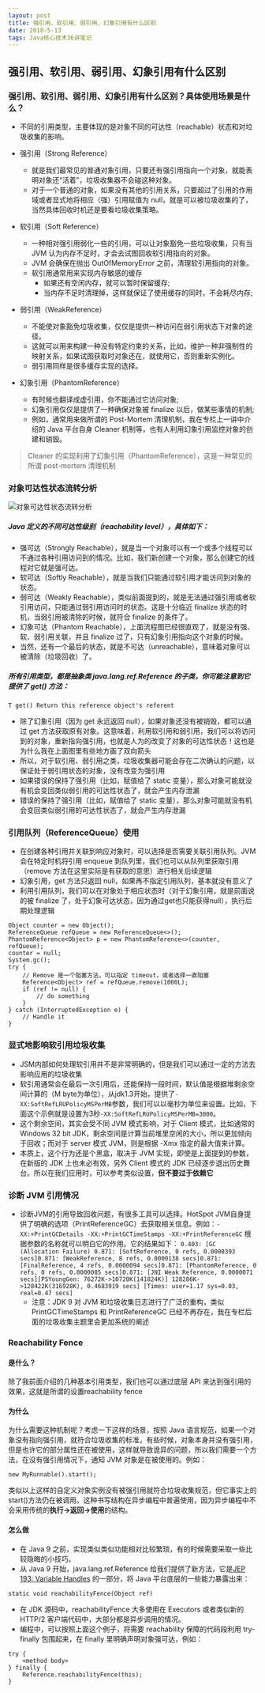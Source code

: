 ```yaml
---
layout: post
title: 强引用、软引用、弱引用、幻象引用有什么区别
date: 2018-5-13
tags: Java核心技术36讲笔记
---
```


## 强引用、软引用、弱引用、幻象引用有什么区别

### 强引用、软引用、弱引用、幻象引用有什么区别？具体使用场景是什么？
- 不同的引用类型，主要体现的是对象不同的可达性（reachable）状态和对垃圾收集的影响。
- 强引用（Strong Reference）
	- 就是我们最常见的普通对象引用，只要还有强引用指向一个对象，就能表明对象还“活着”，垃圾收集器不会碰这种对象。
	- 对于一个普通的对象，如果没有其他的引用关系，只要超过了引用的作用域或者显式地将相应（强）引用赋值为 null，就是可以被垃圾收集的了，当然具体回收时机还是要看垃圾收集策略。

- 软引用（Soft Reference）
	- 一种相对强引用弱化一些的引用，可以让对象豁免一些垃圾收集，只有当 JVM 认为内存不足时，才会去试图回收软引用指向的对象。
	- JVM 会确保在抛出 OutOfMemoryError 之前，清理软引用指向的对象。
	- 软引用通常用来实现内存敏感的缓存
		- 如果还有空闲内存，就可以暂时保留缓存;
		- 当内存不足时清理掉，这样就保证了使用缓存的同时，不会耗尽内存;

- 弱引用（WeakReference）
	- 不能使对象豁免垃圾收集，仅仅是提供一种访问在弱引用状态下对象的途径。
	- 这就可以用来构建一种没有特定约束的关系，比如，维护一种非强制性的映射关系，如果试图获取时对象还在，就使用它，否则重新实例化。
	- 弱引用同样是很多缓存实现的选择。

- 幻象引用（PhantomReference）
	- 有时候也翻译成虚引用，你不能通过它访问对象;
	- 幻象引用仅仅是提供了一种确保对象被 finalize 以后，做某些事情的机制;
	- 例如，通常用来做所谓的 Post-Mortem 清理机制，我在专栏上一讲中介绍的 Java 平台自身 Cleaner 机制等，也有人利用幻象引用监控对象的创建和销毁。
> Cleaner 的实现利用了幻象引用（PhantomReference），这是一种常见的所谓 post-mortem 清理机制

### 对象可达性状态流转分析

![对象可达性状态流转分析](https://github.com/heshengbang/heshengbang.github.io/raw/master/images/javabasic/对象可达性状态流转分析.png "对象可达性状态流转分析")

##### Java 定义的不同可达性级别（reachability level），具体如下：
- 强可达（Strongly Reachable），就是当一个对象可以有一个或多个线程可以不通过各种引用访问到的情况。比如，我们新创建一个对象，那么创建它的线程对它就是强可达。
- 软可达（Softly Reachable），就是当我们只能通过软引用才能访问到对象的状态。
- 弱可达（Weakly Reachable），类似前面提到的，就是无法通过强引用或者软引用访问，只能通过弱引用访问时的状态。这是十分临近 finalize 状态的时机，当弱引用被清除的时候，就符合 finalize 的条件了。
- 幻象可达（Phantom Reachable），上面流程图已经很直观了，就是没有强、软、弱引用关联，并且 finalize 过了，只有幻象引用指向这个对象的时候。
- 当然，还有一个最后的状态，就是不可达（unreachable），意味着对象可以被清除（垃圾回收）了。

##### 所有引用类型，都是抽象类 java.lang.ref.Reference 的子类，你可能注意到它提供了 get() 方法：
`T get() Return this reference object's referent`
- 除了幻象引用（因为 get 永远返回 null），如果对象还没有被销毁，都可以通过 get 方法获取原有对象。这意味着，利用软引用和弱引用，我们可以将访问到的对象，重新指向强引用，也就是人为的改变了对象的可达性状态！这也是为什么我在上面图里有些地方画了双向箭头
- 所以，对于软引用、弱引用之类，垃圾收集器可能会存在二次确认的问题，以保证处于弱引用状态的对象，没有改变为强引用
- 如果错误的保持了强引用（比如，赋值给了 static 变量），那么对象可能就没有机会变回类似弱引用的可达性状态了，就会产生内存泄漏
- 错误的保持了强引用（比如，赋值给了 static 变量），那么对象可能就没有机会变回类似弱引用的可达性状态了，就会产生内存泄漏

### 引用队列（ReferenceQueue）使用
- 在创建各种引用并关联到响应对象时，可以选择是否需要关联引用队列。JVM 会在特定时机将引用 enqueue 到队列里，我们也可以从队列里获取引用（remove 方法在这里实际是有获取的意思）进行相关后续逻辑
- 幻象引用，get 方法只返回 null，如果再不指定引用队列，基本就没有意义了
- 利用引用队列，我们可以在对象处于相应状态时（对于幻象引用，就是前面说的被 finalize 了，处于幻象可达状态，因为通过get也只能获得null），执行后期处理逻辑
```
Object counter = new Object();
ReferenceQueue refQueue = new ReferenceQueue<>();
PhantomReference<Object> p = new PhantomReference<>(counter, refQueue);
counter = null;
System.gc();
try {
    // Remove 是一个阻塞方法，可以指定 timeout，或者选择一直阻塞
    Reference<Object> ref = refQueue.remove(1000L);
    if (ref != null) {
        // do something
    }
} catch (InterruptedException e) {
    // Handle it
}
```

### 显式地影响软引用垃圾收集
- JSM内部如何处理软引用并不是非常明确的，但是我们可以通过一定的方法去影响应用的垃圾收集
- 软引用通常会在最后一次引用后，还能保持一段时间，默认值是根据堆剩余空间计算的（M byte为单位），从jdk1.3开始，提供了`-XX:SoftRefLRUPolicyMSPerMB`参数，我们可以以毫秒为单位来设置。比如，下面这个示例就是设置为3秒`-XX:SoftRefLRUPolicyMSPerMB=3000`。
- 这个剩余空间，其实会受不同 JVM 模式影响，对于 Client 模式，比如通常的 Windows 32 bit JDK，剩余空间是计算当前堆里空闲的大小，所以更加倾向于回收；而对于 server 模式 JVM，则是根据 -Xmx 指定的最大值来计算。
- 本质上，这个行为还是个黑盒，取决于 JVM 实现，即使是上面提到的参数，在新版的 JDK 上也未必有效，另外 Client 模式的 JDK 已经逐步退出历史舞台。所以在我们应用时，可以参考类似设置，<b>但不要过于依赖它</b>

### 诊断 JVM 引用情况
- 诊断JVM的引用导致回收问题，有很多工具可以选择。HotSpot JVM自身提供了明确的选项（PrintReferenceGC）去获取相关信息。例如：`-XX:+PrintGCDetails -XX:+PrintGCTimeStamps -XX:+PrintReferenceGC` 根据参数的名称就可以明白它的作用。它的结果如下：
`
0.403: [GC (Allocation Failure) 0.871: [SoftReference, 0 refs, 0.0000393 secs]0.871: [WeakReference, 8 refs, 0.0000138 secs]0.871: [FinalReference, 4 refs, 0.0000094 secs]0.871: [PhantomReference, 0 refs, 0 refs, 0.0000085 secs]0.871: [JNI Weak Reference, 0.0000071 secs][PSYoungGen: 76272K->10720K(141824K)] 128286K->128422K(316928K), 0.4683919 secs] [Times: user=1.17 sys=0.03, real=0.47 secs]
`
	- 注意：JDK 9 对 JVM 和垃圾收集日志进行了广泛的重构，类似 PrintGCTimeStamps 和 PrintReferenceGC 已经不再存在，我在专栏后面的垃圾收集主题里会更加系统的阐述

### Reachability Fence
#### 是什么？
除了我前面介绍的几种基本引用类型，我们也可以通过底层 API 来达到强引用的效果，这就是所谓的设置reachability fence
#### 为什么
为什么需要这种机制呢？考虑一下这样的场景，按照 Java 语言规范，如果一个对象没有指向强引用，就符合垃圾收集的标准，有些时候，对象本身并没有强引用，但是也许它的部分属性还在被使用，这样就导致诡异的问题，所以我们需要一个方法，在没有强引用情况下，通知 JVM 对象是在被使用的。例如：
```
new MyRunnable().start();
```
类似以上这样的自定义对象实例没有被强引用就符合垃圾收集规范，但它事实上的start()方法仍在被调用。这种书写结构在异步编程中普遍使用，因为异步编程中不会采用传统的<b>执行->返回->使用</b>的结构。

#### 怎么做
- 在 Java 9 之前，实现类似类似功能相对比较繁琐，有的时候需要采取一些比较隐晦的小技巧。
- 从 Java 9 开始，java.lang.ref.Reference 给我们提供了新方法，它是[JEP 193: Variable Handles](http://openjdk.java.net/jeps/193) 的一部分，将 Java 平台底层的一些能力暴露出来：
```
static void reachabilityFence(Object ref)
```
- 在 JDK 源码中，reachabilityFence 大多使用在 Executors 或者类似新的 HTTP/2 客户端代码中，大部分都是异步调用的情况。
- 编程中，可以按照上面这个例子，将需要 reachability 保障的代码段利用 try-finally 包围起来，在 finally 里明确声明对象强可达，例如：
```
try {
    <method body>
} finally {
    Reference.reachabilityFence(this);
}
```
